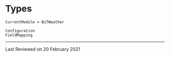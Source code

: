 # Types

```@meta
CurrentModule = BiTWeather
```

```@docs
Configuration
FieldMapping
```

---

Last Reviewed on 20 February 2021

